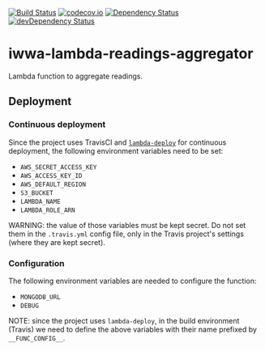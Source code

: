 [![Build Status](https://travis-ci.org/innowatio/iwwa-lambda-readings-aggregator.svg?branch=master)](https://travis-ci.org/innowatio/iwwa-lambda-readings-aggregator)
[![codecov.io](https://codecov.io/github/innowatio/iwwa-lambda-readings-aggregator/coverage.svg?branch=master)](https://codecov.io/github/innowatio/iwwa-lambda-readings-aggregator?branch=master)
[![Dependency Status](https://david-dm.org/innowatio/iwwa-lambda-readings-aggregator.svg)](https://david-dm.org/innowatio/iwwa-lambda-readings-aggregator)
[![devDependency Status](https://david-dm.org/innowatio/iwwa-lambda-readings-aggregator/dev-status.svg)](https://david-dm.org/innowatio/iwwa-lambda-readings-aggregator#info=devDependencies)

# iwwa-lambda-readings-aggregator

Lambda function to aggregate readings.

## Deployment

### Continuous deployment

Since the project uses TravisCI and
[`lambda-deploy`](https://github.com/innowatio/lambda-deploy/) for continuous
deployment, the following environment variables need to be set:

- `AWS_SECRET_ACCESS_KEY`
- `AWS_ACCESS_KEY_ID`
- `AWS_DEFAULT_REGION`
- `S3_BUCKET`
- `LAMBDA_NAME`
- `LAMBDA_ROLE_ARN`

WARNING: the value of those variables must be kept secret. Do not set them in
the `.travis.yml` config file, only in the Travis project's settings (where they
are kept secret).

### Configuration

The following environment variables are needed to configure the function:

- `MONGODB_URL`
- `DEBUG`

NOTE: since the project uses `lambda-deploy`, in the build environment (Travis)
we need to define the above variables with their name prefixed by
`__FUNC_CONFIG__`.
